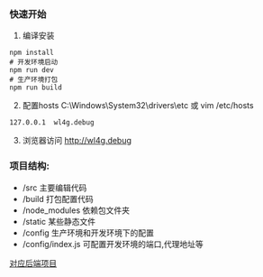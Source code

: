 ### 快速开始

1. 编译安装
```
npm install
# 开发环境启动
npm run dev
# 生产环境打包
npm run build
```

2. 配置hosts
C:\Windows\System32\drivers\etc 或 vim /etc/hosts
```
127.0.0.1  wl4g.debug
```

3. 浏览器访问
http://wl4g.debug


### 项目结构:
- /src 主要编辑代码
- /build 打包配置代码
- /node_modules 依赖包文件夹
- /static 某些静态文件
- /config 生产环境和开发环境下的配置
- /config/index.js 可配置开发环境的端口,代理地址等

[对应后端项目](../../../xcloud-devops)
